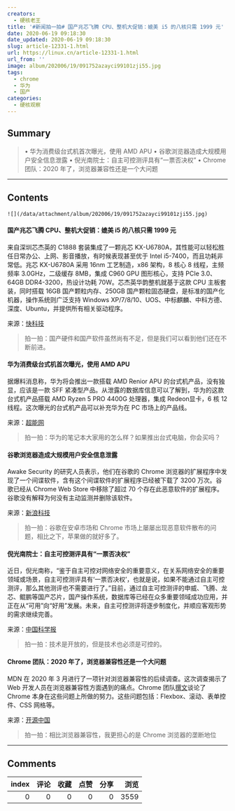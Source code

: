 ```yaml
---
creators:
  - 硬核老王
title: '#新闻拍一拍# 国产兆芯飞腾 CPU、整机大促销：媲美 i5 的八核只需 1999 元'
date: 2020-06-19 09:18:30
date_updated: 2020-06-19 09:18:30
slug: article-12331-1.html
url: https://linux.cn/article-12331-1.html
url_from: ''
image: album/202006/19/091752azayci99101zji55.jpg
tags:
  - chrome
  - 华为
  - 国产
categories:
  - 硬核观察
---
```


## Summary

> • 华为消费级台式机首次曝光，使用 AMD APU • 谷歌浏览器造成大规模用户安全信息泄露 • 倪光南院士：自主可控测评具有“一票否决权” • Chrome 团队：2020 年了，浏览器兼容性还是一个大问题

***

<!-- more -->

## Contents

`![](/data/attachment/album/202006/19/091752azayci99101zji55.jpg)`

#### 国产兆芯飞腾 CPU、整机大促销：媲美 i5 的八核只需 1999 元

来自深圳芯杰英的 C1888 套装集成了一颗兆芯 KX-U6780A，其性能可以轻松胜任日常办公、上网、影音播放，有时候表现甚至优于 Intel i5-7400，而且功耗非常低。兆芯 KX-U6780A 采用 16nm 工艺制造，x86 架构，8 核心 8 线程，主频频率 3.0GHz，二级缓存 8MB，集成 C960 GPU 图形核心，支持 PCIe 3.0、64GB DDR4-3200，热设计功耗 70W。芯杰英华韵整机就基于这款 CPU 主板套装，同时搭载 16GB 国产颗粒内存、250GB 国产颗粒固态硬盘，是标准的国产化机器，操作系统则广泛支持 Windows XP/7/8/10、UOS、中标麒麟、中科方德、深度、Ubuntu，并提供所有相关驱动程序。

来源：[快科技](https://www.cnbeta.com/articles/tech/992875.htm)

> 
> 拍一拍：国产硬件和国产软件虽然尚有不足，但是我们可以看到他们还在不断前进。
> 
> 
> 

#### 华为消费级台式机首次曝光，使用 AMD APU

据爆料消息称，华为将会推出一款搭载 AMD Renior APU 的台式机产品，没有独显，应该是一款 SFF 紧凑型产品。从泄露的数据库信息可以了解到，华为的这款台式机产品搭载 AMD Ryzen 5 PRO 4400G 处理器，集成 Redeon显卡，6 核 12 线程。这次曝光的台式机产品可以补充华为在 PC 市场上的产品线。

来源：[超能网](https://www.cnbeta.com/articles/tech/992871.htm)

> 
> 拍一拍：华为的笔记本大家用的怎么样？如果推出台式电脑，你会买吗？
> 
> 
> 

#### 谷歌浏览器造成大规模用户安全信息泄露

Awake Security 的研究人员表示，他们在谷歌的 Chrome 浏览器的扩展程序中发现了一个间谍软件，含有这个间谍软件的扩展程序已经被下载了 3200 万次。谷歌已经从 Chrome Web Store 中移除了超过 70 个存在此恶意软件的扩展程序。谷歌没有解释为何没有主动监测并删除该软件。

来源：[新浪科技](https://www.cnbeta.com/articles/tech/992723.htm)

> 
> 拍一拍：谷歌在安卓市场和 Chrome 市场上屡屡出现恶意软件散布的问题，相比之下，苹果做的就好多了。
> 
> 
> 

#### 倪光南院士：自主可控测评具有“一票否决权”

近日，倪光南称，“鉴于自主可控对网络安全的重要意义，在关系网络安全的重要领域或场景，自主可控测评具有‘一票否决权’，也就是说，如果不能通过自主可控测评，那么其他测评也不需要进行了。”目前，通过自主可控测评的申威、飞腾、龙芯、鲲鹏等国产芯片，国产操作系统，数据库等已经在众多重要领域成功应用，并正在从“可用”向“好用”发展。未来，自主可控测评将逐步制度化，并顺应客观形势的需求继续完善。

来源：[中国科学报](https://www.cnbeta.com/articles/science/992615.htm)

> 
> 拍一拍：技术是开放的，但是技术也必须是可控的。
> 
> 
> 

#### Chrome 团队：2020 年了，浏览器兼容性还是一个大问题

MDN 在 2020 年 3 月进行了一项针对浏览器兼容性的后续调查。这次调查揭示了 Web 开发人员在浏览器兼容性方面遇到的痛点。Chrome 团队[撰文](https://blog.chromium.org/2020/06/improving-chromiums-browser.html)谈论了 Chrome 本身在这些问题上所做的努力。这些问题包括：Flexbox、滚动、表单控件、CSS 网格等。

来源：[开源中国](https://www.oschina.net/news/116550/improving-chromiums-browser-compatibility)

> 
> 拍一拍：相比浏览器兼容性，我更担心的是 Chrome 浏览器的垄断地位
> 
> 
>

***

## Comments


|   index |   评论 |   收藏 |   点赞 |   分享 |   浏览 |
|--------:|-------:|-------:|-------:|-------:|-------:|
|       0 |      0 |      0 |      0 |      0 |   3559 |
